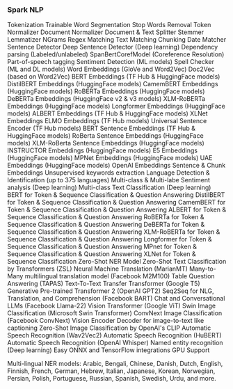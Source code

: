 ### Spark NLP

Tokenization
Trainable Word Segmentation
Stop Words Removal
Token Normalizer
Document Normalizer
Document & Text Splitter
Stemmer
Lemmatizer
NGrams
Regex Matching
Text Matching
Chunking
Date Matcher
Sentence Detector
Deep Sentence Detector (Deep learning)
Dependency parsing (Labeled/unlabeled)
SpanBertCorefModel (Coreference Resolution)
Part-of-speech tagging
Sentiment Detection (ML models)
Spell Checker (ML and DL models)
Word Embeddings (GloVe and Word2Vec)
Doc2Vec (based on Word2Vec)
BERT Embeddings (TF Hub & HuggingFace models)
DistilBERT Embeddings (HuggingFace models)
CamemBERT Embeddings (HuggingFace models)
RoBERTa Embeddings (HuggingFace models)
DeBERTa Embeddings (HuggingFace v2 & v3 models)
XLM-RoBERTa Embeddings (HuggingFace models)
Longformer Embeddings (HuggingFace models)
ALBERT Embeddings (TF Hub & HuggingFace models)
XLNet Embeddings
ELMO Embeddings (TF Hub models)
Universal Sentence Encoder (TF Hub models)
BERT Sentence Embeddings (TF Hub & HuggingFace models)
RoBerta Sentence Embeddings (HuggingFace models)
XLM-RoBerta Sentence Embeddings (HuggingFace models)
INSTRUCTOR Embeddings (HuggingFace models)
E5 Embeddings (HuggingFace models)
MPNet Embeddings (HuggingFace models)
UAE Embeddings (HuggingFace models)
OpenAI Embeddings
Sentence & Chunk Embeddings
Unsupervised keywords extraction
Language Detection & Identification (up to 375 languages)
Multi-class & Multi-labe Sentiment analysis (Deep learning)
Multi-class Text Classification (Deep learning)
BERT for Token & Sequence Classification & Question Answering
DistilBERT for Token & Sequence Classification & Question Answering
CamemBERT for Token & Sequence Classification & Question Answering
ALBERT for Token & Sequence Classification & Question Answering
RoBERTa for Token & Sequence Classification & Question Answering
DeBERTa for Token & Sequence Classification & Question Answering
XLM-RoBERTa for Token & Sequence Classification & Question Answering
Longformer for Token & Sequence Classification & Question Answering
MPnet for Token & Sequence Classification & Question Answering
XLNet for Token & Sequence Classification
Zero-Shot NER Model
Zero-Shot Text Classification by Transformers (ZSL)
Neural Machine Translation (MarianMT)
Many-to-Many multilingual translation model (Facebook M2M100)
Table Question Answering (TAPAS)
Text-To-Text Transfer Transformer (Google T5)
Generative Pre-trained Transformer 2 (OpenAI GPT2)
Seq2Seq for NLG, Translation, and Comprehension (Facebook BART)
Chat and Conversational LLMs (Facebook Llama-22)
Vision Transformer (Google ViT)
Swin Image Classification (Microsoft Swin Transformer)
ConvNext Image Classification (Facebook ConvNext)
Vision Encoder Decoder for image-to-text like captioning
Zero-Shot Image Classification by OpenAI's CLIP
Automatic Speech Recognition (Wav2Vec2)
Automatic Speech Recognition (HuBERT)
Automatic Speech Recognition (OpenAI Whisper)
Named entity recognition (Deep learning)
Easy ONNX and TensorFlow integrations
GPU Support

Multi-lingual NER models: Arabic, Bengali, Chinese, Danish, Dutch, English, Finnish, French, German, Hebrew, Italian, Japanese, Korean, Norwegian, Persian, Polish, Portuguese, Russian, Spanish, Swedish, Urdu, and more.
